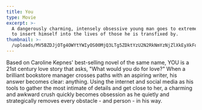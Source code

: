 ```yaml
---
title: You
type: Movie
excerpt: >-
  A dangerously charming, intensely obsessive young man goes to extreme measures
  to insert himself into the lives of those he is transfixed by. 
thumbnail: >-
  /uploads/MV5BZDJjOTg4OWYtYWIyOS00MjQ3LTg5ZDktYzU2N2RkNmYzNjZlXkEyXkFqcGdeQXVyMzQ2MDI5NjU@._V1_SY1000_CR0,0,690,1000_AL_.jpg
---
```

Based on Caroline Kepnes' best-selling novel of the same name, YOU is a 21st century love story that asks, "What would you do for love?" When a brilliant bookstore manager crosses paths with an aspiring writer, his answer becomes clear: anything. Using the internet and social media as his tools to gather the most intimate of details and get close to her, a charming and awkward crush quickly becomes obsession as he quietly and strategically removes every obstacle - and person - in his way.
